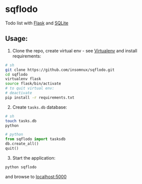 sqflodo
=======

Todo list with [Flask](http://flask.pocoo.org/) and [SQLite](https://www.sqlite.org/)

## Usage:

1. Clone the repo, create virtual env - see [Virtualenv](https://virtualenv.pypa.io/en/latest/) and install requirements:

```sh
# sh
git clone https://github.com/insomnux/sqflodo.git
cd sqflodo
virtualenv flask
source flask/bin/activate
# to quit virtual env:
# deactivate
pip install -r requirements.txt
```

2. Create `tasks.db` database:

```sh
# sh
touch tasks.db
python
```

```python
# python
from sqflodo import tasksdb
db.create_all()
quit()
```

3. Start the application:

```sh
python sqflodo
```

and browse to [localhost:5000](http://localhost:5000)
